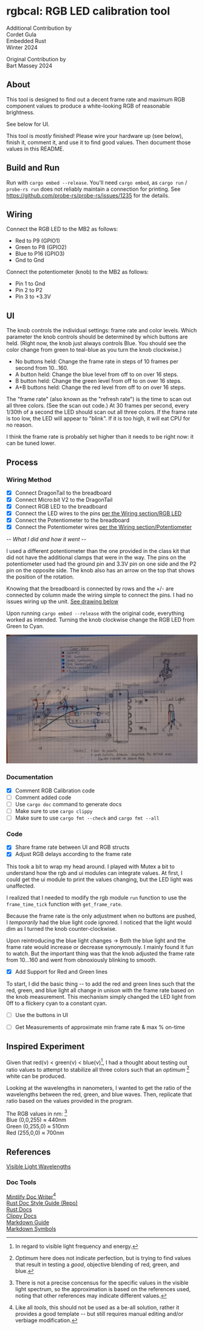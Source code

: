 # rgbcal: RGB LED calibration tool

Additional Contribution by  
Cordet Gula  
Embedded Rust  
Winter 2024  

Original Contribution by  
Bart Massey 2024

## About  

This tool is designed to find out a decent frame rate and
maximum RGB component values to produce a white-looking RGB
of reasonable brightness.

See below for UI.

This tool is *mostly* finished! Please wire your
hardware up (see below), finish it, comment it, and use it
to find good values. Then document those values in this
README.

## Build and Run

Run with `cargo embed --release`. You'll need `cargo embed`, as
`cargo run` / `probe-rs run` does not reliably maintain a
connection for printing. See
https://github.com/probe-rs/probe-rs/issues/1235 for the
details.

## Wiring

Connect the RGB LED to the MB2 as follows:

* Red to P9 (GPIO1)
* Green to P8 (GPIO2)
* Blue to P16 (GPIO3)
* Gnd to Gnd

Connect the potentiometer (knob) to the MB2 as follows:

* Pin 1 to Gnd
* Pin 2 to P2
* Pin 3 to +3.3V

## UI

The knob controls the individual settings: frame rate and
color levels. Which parameter the knob controls should be
determined by which buttons are held. (Right now, the knob
just always controls Blue. You should see the color change
from green to teal-blue as you turn the knob clockwise.)

* No buttons held: Change the frame rate in steps of 10
  frames per second from 10…160.
* A button held: Change the blue level from off to on over
  16 steps.
* B button held: Change the green level from off to on over
  16 steps.
* A+B buttons held: Change the red level from off to on over
  16 steps.

The "frame rate" (also known as the "refresh rate") is the
time to scan out all three colors. (See the scan out code.)
At 30 frames per second, every 1/30th of a second the LED
should scan out all three colors. If the frame rate is too
low, the LED will appear to "blink". If it is too high, it
will eat CPU for no reason.

I think the frame rate is probably set higher than it needs
to be right now: it can be tuned lower.

## Process

### Wiring Method

* [x] Connect DragonTail to the breadboard
* [x] Connect Micro:bit V2 to the DragonTail
* [x] Connect RGB LED to the breadboard
* [x] Connect the LED wires to the pins [per the Wiring section/RGB LED][1]
* [x] Connect the Potentiometer to the breadboard
* [x] Connect the Potentiometer wires [per the Wiring section/Potentiometer][1]

-- *What I did and how it went* --  

I used a different potentiometer than the one provided in the class kit that did not have the additional clamps that were in the way. The pins on the potentiometer used had the ground pin and 3.3V pin on one side and the P2 pin on the opposite side. The knob also has an arrow on the top that shows the position of the rotation.

Knowing that the breadboard is connected by rows and the +/- are connected by column made the wiring simple to connect the pins. I had no issues wiring up the unit. [See drawing below][2]

Upon running ```cargo embed --release``` with the original code, everything worked as intended. Turning the knob clockwise change the RGB LED from Green to Cyan.

![Image of labeled hardware setup][2]

### Documentation

* [x] Comment RGB Calibration code
* [ ] Comment added code
* [ ] Use ```cargo doc``` command to generate docs
* [ ] Make sure to use ```cargo clippy```
* [ ] Make sure to use ```cargo fmt --check``` and ```cargo fmt --all```

### Code

* [x] Share frame rate between UI and RGB structs
* [X] Adjust RGB delays according to the frame rate

This took a bit to wrap my head around. I played with Mutex a bit to understand how the rgb and ui modules can integrate values. At first, I could get the ui module to print the values changing, but the LED light was unaffected.  

I realized that I needed to modify the rgb module `run` function to use the `frame_time_tick` function with `get_frame_rate`.

Because the frame rate is the only adjustment when no buttons are pushed, I *temporarily* had the blue light code ignored. I noticed that the light would dim as I turned the knob counter-clockwise.

Upon reintroducing the blue light changes → Both the blue light and the frame rate would increase or decrease synonymously. I mainly found it fun to watch. But the important thing was that the knob adjusted the frame rate from 10...160 and went from obnoxiously blinking to smooth.

* [X] Add Support for Red and Green lines

To start, I did the basic thing -- to add the red and green lines such that the red, green, and blue light all change in unison with the frame rate based on the knob measurement. This mechanism simply changed the LED light from 0ff to a flickery cyan to a constant cyan.

* [ ] Use the buttons in UI

* [ ] Get Measurements of approximate min frame rate & max % on-time

## Inspired Experiment

Given that red(&nu;) < green(&nu;) < blue(&nu;)[^1], I had a thought about testing out ratio values to attempt to stabilize all three colors such that an *optimum* [^2] white can be produced.

Looking at the wavelengths in nanometers, I wanted to get the ratio of the wavelengths between the red, green, and blue waves. Then, replicate that ratio based on the values provided in the program.

The RGB values in nm: [^3]  
Blue (0,0,255) &approx; 440nm  
Green (0,255,0) &approx; 510nm  
Red (255,0,0) &approx; 700nm

## References

[Visible Light Wavelengths][3]

### Doc Tools

[Mintlify Doc Writer][4][^4]  
[Rust Doc Style Guide (Repo)][5]  
[Rust Docs][6]  
[Clippy Docs][7]  
[Markdown Guide][8]  
[Markdown Symbols][9]

<!-- Footers -->
[^1]: In regard to visible light frequency and energy.
[^2]: *Optimum* here does not indicate perfection, but is trying to find values that result in testing a *good*, objective blending of red, green, and blue.
[^3]: There is not a precise concensus for the specific values in the visible light spectrum, so the approximation is based on the references used, noting that other references may indicate different values.
[^4]: Like all *tools*, this should not be used as a be-all solution, rather it provides a good template -- but still requires manual editing and/or verbiage modification.

<!--Collection of Links-->

[1]:README.md/#wiring
[2]:imgs/hardware-drawing.jpg
[3]:https://academo.org/demos/wavelength-to-colour-relationship/
[4]:https://marketplace.visualstudio.com/items?itemName=mintlify.document
[5]:https://github.com/rust-lang/rfcs/blob/master/text/1574-more-api-documentation-conventions.md#appendix-a-full-conventions-text
[6]:https://doc.rust-lang.org/beta/rustdoc/index.html
[7]:https://doc.rust-lang.org/clippy
[8]: https://www.markdownguide.org/
[9]: https://en.wikipedia.org/wiki/List_of_XML_and_HTML_character_entity_references
